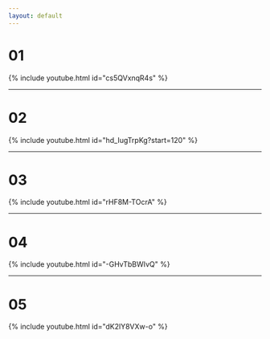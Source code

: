 ```yaml
---
layout: default
---
```


# 01
{% include youtube.html id="cs5QVxnqR4s" %}


---

# 02
{% include youtube.html id="hd_IugTrpKg?start=120" %}


---

# 03
{% include youtube.html id="rHF8M-TOcrA" %}


---

# 04 

{% include youtube.html id="-GHvTbBWIvQ" %}


---

# 05

{% include youtube.html id="dK2lY8VXw-o" %}
